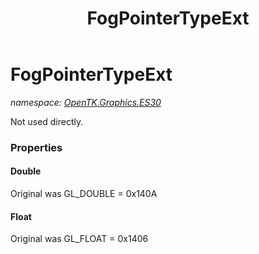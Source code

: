 ﻿---
title: FogPointerTypeExt
---

# FogPointerTypeExt
_namespace: [OpenTK.Graphics.ES30](N-OpenTK.Graphics.ES30.html)_

Not used directly.



### Properties

#### Double
Original was GL_DOUBLE = 0x140A
#### Float
Original was GL_FLOAT = 0x1406


